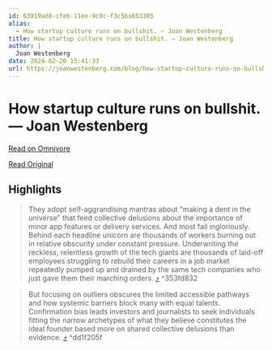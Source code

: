 ```yaml
---
id: 63919ad8-cfeb-11ee-9c0c-f3c5ba653385
alias:
  - How startup culture runs on bullshit. — Joan Westenberg
title: How startup culture runs on bullshit. — Joan Westenberg
author: |
  Joan Westenberg
date: 2024-02-20 15:41:33
url: https://joanwestenberg.com/blog/how-startup-culture-runs-on-bullshit
---
```


# How startup culture runs on bullshit. — Joan Westenberg

[Read on Omnivore](https://omnivore.app/me/how-startup-culture-runs-on-bullshit-joan-westenberg-18dc67c1bee)

[Read Original](https://joanwestenberg.com/blog/how-startup-culture-runs-on-bullshit)

## Highlights

> They adopt self-aggrandising mantras about "making a dent in the universe" that feed collective delusions about the importance of minor app features or delivery services. And most fail ingloriously. Behind each headline unicorn are thousands of workers burning out in relative obscurity under constant pressure. Underwriting the reckless, relentless growth of the tech giants are thousands of laid-off employees struggling to rebuild their careers in a job market repeatedly pumped up and drained by the same tech companies who just gave them their marching orders. [⤴️](https://omnivore.app/me/how-startup-culture-runs-on-bullshit-joan-westenberg-18dc67c1bee#353fd832-3c3f-4b20-8ec5-ceaf1d00738d)  ^353fd832

> But focusing on outliers obscures the limited accessible pathways and how systemic barriers block many with equal talents. Confirmation bias leads investors and journalists to seek individuals fitting the narrow archetypes of what they believe constitutes the ideal founder based more on shared collective delusions than evidence.  [⤴️](https://omnivore.app/me/how-startup-culture-runs-on-bullshit-joan-westenberg-18dc67c1bee#dd1f205f-3fe9-4896-bf8b-9d83860e0392)  ^dd1f205f

